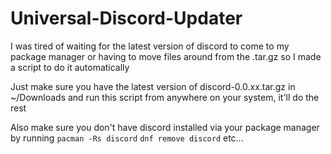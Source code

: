 # Universal-Discord-Updater

I was tired of waiting for the latest version of discord to come to my package manager or having to move files around from the .tar.gz so I made a script to do it automatically

Just make sure you have the latest version of discord-0.0.xx.tar.gz in ~/Downloads and run this script from anywhere on your system, it'll do the rest

Also make sure you don't have discord installed via your package manager by running `pacman -Rs discord` `dnf remove discord` etc...
